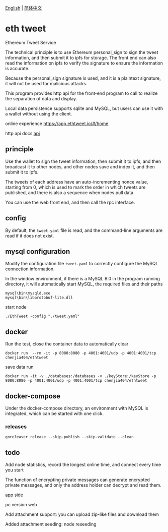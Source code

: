 [English](./README.md) | [简体中文](./README.zh-CN.md)
# eth tweet
Ethereum Tweet Service

The technical principle is to use Ethereum personal_sign to sign the tweet information, and then submit it to ipfs for storage. The front end can also read the information on ipfs to verify the signature to ensure the information is accurate.

Because the personal_sign signature is used, and it is a plaintext signature, it will not be used for malicious attacks.

This program provides http api for the front-end program to call to realize the separation of data and display.

Local data persistence supports sqlite and MySQL, but users can use it with a wallet without using the client.

online experience https://app.ethtweet.io/#/home

http api docs  [api](api.md)

## principle

Use the wallet to sign the tweet information, then submit it to ipfs, and then broadcast it to other nodes, and other nodes save and index it, and then submit it to ipfs.

The tweets of each address have an auto-incrementing nonce value, starting from 0, which is used to mark the order in which tweets are published, and there is also a sequence when nodes pull data.

You can use the web front end, and then call the rpc interface.

## config

By default, the `tweet.yaml` file is read, and the command-line arguments are read if it does not exist.

## mysql configuration

Modify the configuration file ```tweet.yaml``` to correctly configure the MySQL connection information.

In the window environment, if there is a MySQL 8.0 in the program running directory, it will automatically start MySQL, the required files and their paths
```
mysql\bin\mysqld.exe
mysql\bin\libprotobuf-lite.dll
```

start node
```
./EthTweet -config "./tweet.yaml"
```


## docker

Run the test, close the container data to automatically clear

```shell
docker run  --rm -it -p 8080:8080 -p 4001:4001/udp -p 4001:4001/tcp chenjia404/ethtweet
```

save data run
```shell
docker run -it -v ./databases:/databases -v ./keyStore:/keyStore -p 8080:8080 -p 4001:4001/udp -p 4001:4001/tcp chenjia404/ethtweet
```


## docker-compose

Under the docker-compose directory, an environment with MySQL is integrated, which can be started with one click.

### releases

`goreleaser release --skip-publish --skip-validate --clean`


## todo 
Add node statistics, record the longest online time, and connect every time you start

The function of encrypting private messages can generate encrypted private messages, and only the address holder can decrypt and read them.

app side

pc version web

Add attachment support: you can upload zip-like files and download them

Added attachment seeding: node reseeding
